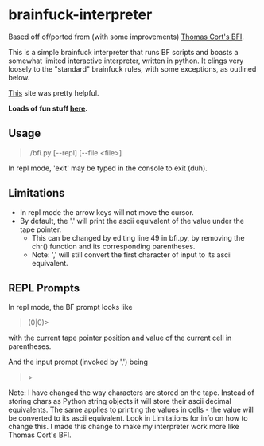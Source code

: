 # brainfuck-interpreter

Based off of/ported from (with some improvements) [Thomas Cort's BFI](http://esoteric.sange.fi/brainfuck/impl/interp/BFI.c).

This is a simple brainfuck interpreter that runs BF scripts and boasts a somewhat limited interactive interpreter, written in python.
It clings very loosely to the "standard" brainfuck rules, with some exceptions, as outlined below.

[This](https://esolangs.org/wiki/Brainfuck) site was pretty helpful.

**Loads of fun stuff [here](http://esoteric.sange.fi/brainfuck/).**

## Usage
> ./bfi.py \[--repl\] \[--file \<file\>\]

In repl mode, 'exit' may be typed in the console to exit (duh).

## Limitations
* In repl mode the arrow keys will not move the cursor.
* By default, the '.' will print the ascii equivalent of the value under the tape pointer.
	* This can be changed by editing line 49 in bfi.py, by removing the chr() function and its corresponding parentheses.
	* Note: ',' will still convert the first character of input to its ascii equivalent.

## REPL Prompts
In repl mode, the BF prompt looks like
> (0|0)\> 

with the current tape pointer position and value of the current cell in parentheses.

And the input prompt (invoked by ',') being
> \> 

Note: I have changed the way characters are stored on the tape. Instead of storing chars as Python string objects it will store their ascii decimal equivalents. The same applies to printing the values in cells - the value will be converted to its ascii equivalent. Look in Limitations for info on how to change this. I made this change to make my interpreter work more like Thomas Cort's BFI.
